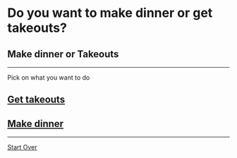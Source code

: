 # Do you want to make dinner or get takeouts?

## Make dinner or Takeouts
---

Pick on what you want to do
## [Get takeouts](Get-takeout.md)
## [Make dinner](make-dinner.md)
---
[Start Over](../cooking-food.md)

